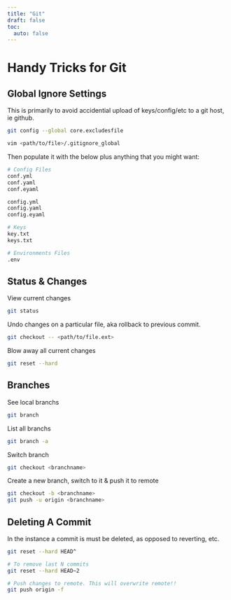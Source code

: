 ```yaml
---
title: "Git"
draft: false
toc:
  auto: false
---
```


# Handy Tricks for Git

## Global Ignore Settings

This is primarily to avoid accidential upload of keys/config/etc to a git host, ie github.

``` bash
git config --global core.excludesfile

vim <path/to/file>/.gitignore_global
```

Then populate it with the below plus anything that you might want:
```sh
# Config Files
conf.yml
conf.yaml
conf.eyaml

config.yml
config.yaml
config.eyaml

# Keys
key.txt
keys.txt

# Environments Files
.env
```


## Status & Changes

View current changes
``` bash
git status
```

Undo changes on a particular file, aka rollback to previous commit.
```bash
git checkout -- <path/to/file.ext>
```

Blow away all current changes
```bash
git reset --hard
```

## Branches
See local branchs
```bash
git branch
```

List all branchs
```bash
git branch -a
```

Switch branch
```bash
git checkout <branchname>
```

Create a new branch, switch to it & push it to remote
```sh
git checkout -b <branchname>
git push -u origin <branchname>
```

## Deleting A Commit
In the instance a commit is must be deleted, as opposed to reverting, etc.
```sh
git reset --hard HEAD^

# To remove last N commits
git reset --hard HEAD~2

# Push changes to remote. This will overwrite remote!!
git push origin -f
```

